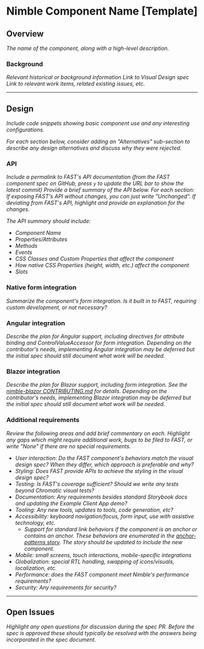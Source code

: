 # Nimble Component Name [Template]

## Overview

*The name of the component, along with a high-level description.*

### Background

*Relevant historical or background information*
*Link to Visual Design spec*
*Link to relevant work items, related existing issues, etc.*

---

## Design

*Include code snippets showing basic component use and any interesting configurations.*

*For each section below, consider adding an "Alternatives" sub-section to describe any design alternatives and discuss why they were rejected.*

### API

*Include a permalink to FAST's API documentation (from the FAST component spec on GitHub, press `y` to update the URL bar to show the latest commit)*
*Provide a brief summary of the API below. For each section:*
    *If exposing FAST's API without changes, you can just write "Unchanged".*
    *If deviating from FAST's API, highlight and provide an explanation for the changes.*

*The API summary should include:*
- *Component Name*
- *Properties/Attributes*
- *Methods*
- *Events*
- *CSS Classes and Custom Properties that affect the component*
- *How native CSS Properties (height, width, etc.) affect the component*
- *Slots*

### Native form integration

*Summarize the component's form integration. Is it built in to FAST, requiring custom development, or not necessary?*


### Angular integration 

*Describe the plan for Angular support, including directives for attribute binding and ControlValueAccessor for form integration. Depending on the contributor's needs, implementing Angular integration may be deferred but the initial spec should still document what work will be needed.*

### Blazor integration 

*Describe the plan for Blazor support, including form integration. See the [nimble-blazor CONTRIBUTING.md](/packages/nimble-blazor/CONTRIBUTING.md) for details. Depending on the contributor's needs, implementing Blazor integration may be deferred but the initial spec should still document what work will be needed.*

### Additional requirements

*Review the following areas and add brief commentary on each. Highlight any gaps which might require additional work, bugs to be filed to FAST, or write "None" if there are no special requirements.*

- *User interaction: Do the FAST component's behaviors match the visual design spec? When they differ, which approach is preferable and why?*
- *Styling: Does FAST provide APIs to achieve the styling in the visual design spec?*
- *Testing: Is FAST's coverage sufficient? Should we write any tests beyond Chromatic visual tests?*
- *Documentation: Any requirements besides standard Storybook docs and updating the Example Client App demo?*
- *Tooling: Any new tools, updates to tools, code generation, etc?*
- *Accessibility: keyboard navigation/focus, form input, use with assistive technology, etc.*
    - *Support for standard link behaviors if the component is an anchor or contains an anchor. These behaviors are enumerated in the [anchor-patterns story](../../packages/nimble-components/src/patterns/anchor/tests/anchor-patterns.mdx). The story should be updated to include the new component.*
- *Mobile: small screens, touch interactions, mobile-specific integrations*
- *Globalization: special RTL handling, swapping of icons/visuals, localization, etc.*
- *Performance: does the FAST component meet Nimble's performance requirements?*
- *Security: Any requirements for security?*

---

## Open Issues

*Highlight any open questions for discussion during the spec PR. Before the spec is approved these should typically be resolved with the answers being incorporated in the spec document.*